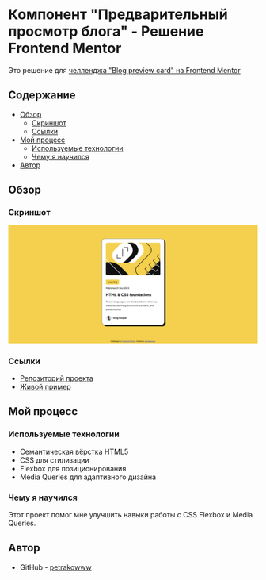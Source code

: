 # Компонент "Предварительный просмотр блога" - Решение Frontend Mentor

Это решение
для [челленджа "Blog preview card" на Frontend Mentor]()

## Содержание

- [Обзор](#обзор)
    - [Скриншот](#скриншот)
    - [Ссылки](#ссылки)
- [Мой процесс](#мой-процесс)
    - [Используемые технологии](#используемые-технологии)
    - [Чему я научился](#чему-я-научился)
- [Автор](#автор)

## Обзор

### Скриншот

![Предварительный просмотр](./assets/preview/img.png)

### Ссылки

- [Репозиторий проекта](https://github.com/Petrakoow/FrontendMentorBlogPreviewCard)
- [Живой пример](https://ваш-сайт.github.io/FrontendMentorProjects)

## Мой процесс

### Используемые технологии

- Семантическая вёрстка HTML5
- CSS для стилизации
- Flexbox для позиционирования
- Media Queries для адаптивного дизайна

### Чему я научился

Этот проект помог мне улучшить навыки работы с CSS Flexbox и Media Queries.

## Автор

- GitHub - [petrakowww](https://github.com/Petrakoow)